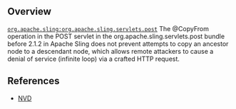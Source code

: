 ## Overview
[`org.apache.sling:org.apache.sling.servlets.post`](http://search.maven.org/#search%7Cga%7C1%7Ca%3A%22org.apache.sling.servlets.post%22)
The @CopyFrom operation in the POST servlet in the org.apache.sling.servlets.post bundle before 2.1.2 in Apache Sling does not prevent attempts to copy an ancestor node to a descendant node, which allows remote attackers to cause a denial of service (infinite loop) via a crafted HTTP request.

## References
- [NVD](https://web.nvd.nist.gov/view/vuln/detail?vulnId=CVE-2012-2138)